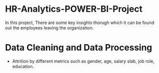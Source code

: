 # HR-Analytics-POWER-BI-Project

In this project, There are some key insights thorugh which it can be found out the employees leaving the organization.

# Data Cleaning and Data Processing
- Attrition by different metrics such as gender, age, salary slab, job role, education.

